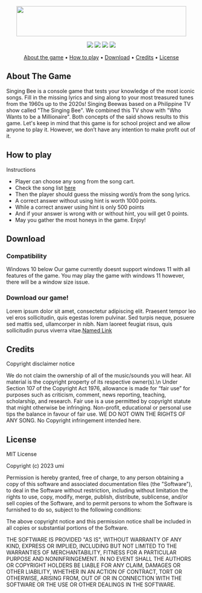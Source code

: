 <p align="center">
  <img src="https://github.com/ianaumi/TheSingingBee/blob/development/Illustrations/logo.png" width="450" height="80">
</p>

<p align="center">
  <img src="https://img.shields.io/github/last-commit/ianaumi/TheSingingBee?color=5f7aab">
  <img src="https://img.shields.io/github/languages/code-size/ianaumi/TheSingingBee?color=5f7aab">
  <img src="https://img.shields.io/badge/year level-First-5f7aab">
  <img src="https://img.shields.io/badge/subject-Algorithm%20%26%20Logic%20Formulation-5f7aab">
</p>

<p align="center">
  <a href="#about-the-game">About the game</a> •
  <a href="#how-to-play">How to play</a> •
  <a href="#download">Download</a> •
  <a href="#credits">Credits</a> •
  <a href="#license">License</a>
</p>


## About The Game 
<p>Singing Bee is a console game that tests your knowledge of the most iconic songs. Fill in the missing lyrics and sing along 
to your most treasured tunes from the 1960s up to the 2020s! Singing Beewas based on a Philippine TV show called 
"The Singing Bee". We combined this TV show with "Who Wants to be a Millionaire". Both concepts of the said shows results to this game.
Let's keep in mind that this game is for school project and we allow anyone to play it. However, we don’t have any intention to make profit out of it.</p>

## How to play
Instructions
<br>
+ Player can choose any song from the song cart.
+ Check the song list [here](tinyurl.com/DaBeeBook)
+ Then the player should guess the missing word/s from the song lyrics.
+ A correct answer without using hint is worth 1000 points.
+ While a correct answer using hint is only 500 points
+ And if your answer is wrong with or without hint, you will get 0 points.
+ May you gather the most honeys in the game. Enjoy!


## Download
### Compatibility

Windows 10 below
Our game currently doesnt support windows 11 with all features of the game. 
You may play the game with windows 11 however, there will be a window size issue.

### Download our game!

Lorem ipsum dolor sit amet, consectetur adipiscing elit. Praesent tempor leo vel eros sollicitudin, quis egestas lorem pulvinar. Sed turpis neque, posuere sed mattis sed, ullamcorper in nibh. Nam laoreet feugiat risus, quis sollicitudin purus viverra vitae.[Named Link](http://www.google.fr/ "Named Link")

## Credits
<p>
Copyright disclaimer notice

We do not claim the ownership of all of the music/sounds you will hear. All material is the copyright property of its respective owner(s).\n
Under Section 107 of the Copyright Act 1976, allowance is made for “fair use” for purposes such as criticism,
comment, news reporting, teaching, scholarship, and research. Fair use is a use permitted by copyright statute 
that might otherwise be infringing. Non-profit, educational or personal use tips the balance in favour of fair use.
WE DO NOT OWN THE RIGHTS OF ANY SONG. No Copyright infringement intended here.</p>

## License
<p>MIT License

Copyright (c) 2023 umi

Permission is hereby granted, free of charge, to any person obtaining a copy
of this software and associated documentation files (the "Software"), to deal
in the Software without restriction, including without limitation the rights
to use, copy, modify, merge, publish, distribute, sublicense, and/or sell
copies of the Software, and to permit persons to whom the Software is
furnished to do so, subject to the following conditions:

The above copyright notice and this permission notice shall be included in all
copies or substantial portions of the Software.

THE SOFTWARE IS PROVIDED "AS IS", WITHOUT WARRANTY OF ANY KIND, EXPRESS OR
IMPLIED, INCLUDING BUT NOT LIMITED TO THE WARRANTIES OF MERCHANTABILITY,
FITNESS FOR A PARTICULAR PURPOSE AND NONINFRINGEMENT. IN NO EVENT SHALL THE
AUTHORS OR COPYRIGHT HOLDERS BE LIABLE FOR ANY CLAIM, DAMAGES OR OTHER
LIABILITY, WHETHER IN AN ACTION OF CONTRACT, TORT OR OTHERWISE, ARISING FROM,
OUT OF OR IN CONNECTION WITH THE SOFTWARE OR THE USE OR OTHER DEALINGS IN THE
SOFTWARE.</p>
